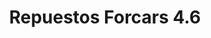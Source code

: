 ---
title: "Repuestos Forcars 4.6"
url: /caracas/repuestos-forcars-4-6/
shop: piezas de automóviles
---